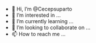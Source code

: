 - 👋 Hi, I’m @Cecepsuparto
- 👀 I’m interested in ...
- 🌱 I’m currently learning ...
- 💞️ I’m looking to collaborate on ...
- 📫 How to reach me ...

<!---
Cecepsuparto/Cecepsuparto is a ✨ special ✨ repository because its `README.md` (this file) appears on your GitHub profile.
You can click the Preview link to take a look at your changes.
--->
